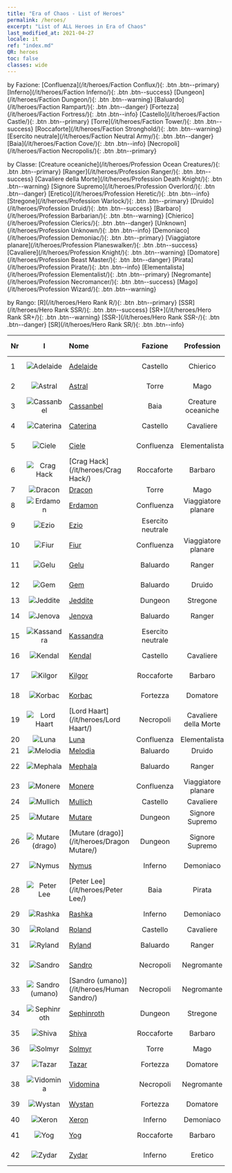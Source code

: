 ```yaml
---
title: "Era of Chaos - List of Heroes"
permalink: /heroes/
excerpt: "List of ALL Heroes in Era of Chaos"
last_modified_at: 2021-04-27
locale: it
ref: "index.md"
QR: heroes
toc: false
classes: wide
---
```

  by Fazione: [Confluenza](/it/heroes/Faction Conflux/){: .btn .btn--primary} [Inferno](/it/heroes/Faction Inferno/){: .btn .btn--success} [Dungeon](/it/heroes/Faction Dungeon/){: .btn .btn--warning} [Baluardo](/it/heroes/Faction Rampart/){: .btn .btn--danger} [Fortezza](/it/heroes/Faction Fortress/){: .btn .btn--info} [Castello](/it/heroes/Faction Castle/){: .btn .btn--primary} [Torre](/it/heroes/Faction Tower/){: .btn .btn--success} [Roccaforte](/it/heroes/Faction Stronghold/){: .btn .btn--warning} [Esercito neutrale](/it/heroes/Faction Neutral Army/){: .btn .btn--danger} [Baia](/it/heroes/Faction Cove/){: .btn .btn--info} [Necropoli](/it/heroes/Faction Necropolis/){: .btn .btn--primary} 

  by Classe: [Creature oceaniche](/it/heroes/Profession Ocean Creatures/){: .btn .btn--primary} [Ranger](/it/heroes/Profession Ranger/){: .btn .btn--success} [Cavaliere della Morte](/it/heroes/Profession Death Knight/){: .btn .btn--warning} [Signore Supremo](/it/heroes/Profession Overlord/){: .btn .btn--danger} [Eretico](/it/heroes/Profession Heretic/){: .btn .btn--info} [Stregone](/it/heroes/Profession Warlock/){: .btn .btn--primary} [Druido](/it/heroes/Profession Druid/){: .btn .btn--success} [Barbaro](/it/heroes/Profession Barbarian/){: .btn .btn--warning} [Chierico](/it/heroes/Profession Clerics/){: .btn .btn--danger} [Unknown](/it/heroes/Profession Unknown/){: .btn .btn--info} [Demoniaco](/it/heroes/Profession Demoniac/){: .btn .btn--primary} [Viaggiatore planare](/it/heroes/Profession Planeswalker/){: .btn .btn--success} [Cavaliere](/it/heroes/Profession Knight/){: .btn .btn--warning} [Domatore](/it/heroes/Profession Beast Master/){: .btn .btn--danger} [Pirata](/it/heroes/Profession Pirate/){: .btn .btn--info} [Elementalista](/it/heroes/Profession Elementalist/){: .btn .btn--primary} [Negromante](/it/heroes/Profession Necromancer/){: .btn .btn--success} [Mago](/it/heroes/Profession Wizard/){: .btn .btn--warning} 

  by Rango: [R](/it/heroes/Hero Rank R/){: .btn .btn--primary} [SSR](/it/heroes/Hero Rank SSR/){: .btn .btn--success} [SR+](/it/heroes/Hero Rank SR+/){: .btn .btn--warning} [SSR-](/it/heroes/Hero Rank SSR-/){: .btn .btn--danger} [SR](/it/heroes/Hero Rank SR/){: .btn .btn--info} 

  | Nr |  I |    Nome    |  Fazione  |  Profession   |  Rango  |    Specialty     | User Rate  | 
  |:---|:--:|:-----------|:-------:|:-------------:|:------:|:-----------------|:----:|
  | 1 | ![Adelaide](/images/h/h_Adelaide.jpg) | [Adelaide](/it/heroes/Adelaide/) | Castello | Chierico | **SR** |  Anello congelante | R+ |
  | 2 | ![Astral](/images/h/h_Astral.jpg) | [Astral](/it/heroes/Astral/) | Torre | Mago | **SSR** |  Amplificazione magica | SSR |
  | 3 | ![Cassanbel](/images/h/h_Cassanbel.jpg) | [Cassanbel](/it/heroes/Cassanbel/) | Baia | Creature oceaniche | **SSR** |  Canto dell'oceano | SSR |
  | 4 | ![Caterina](/images/h/h_Catherine.jpg) | [Caterina](/it/heroes/Catherine/) | Castello | Cavaliere | **R** |  Crociato corazzato | R |
  | 5 | ![Ciele](/images/h/h_Ciele.jpg) | [Ciele](/it/heroes/Ciele/) | Confluenza | Elementalista | **SSR** |  Riverbero elementale | SSR |
  | 6 | ![Crag Hack](/images/h/h_CragHack.jpg) | [Crag Hack](/it/heroes/Crag Hack/) | Roccaforte | Barbaro | **SR** |  Attacco | R+ |
  | 7 | ![Dracon](/images/h/h_Dracon.jpg) | [Dracon](/it/heroes/Dracon/) | Torre | Mago | **SR+** |  Arcistregone | R |
  | 8 | ![Erdamon](/images/h/h_Erdamon.jpg) | [Erdamon](/it/heroes/Erdamon/) | Confluenza | Viaggiatore planare | **R** |  Re delle Rocce | R |
  | 9 | ![Ezio](/images/h/h_Ezio.jpg) | [Ezio](/it/heroes/Ezio/) | Esercito neutrale |  | **SSR** |  Confraternita | R+ |
  | 10 | ![Fiur](/images/h/h_Fiur.jpg) | [Fiur](/it/heroes/Fiur/) | Confluenza | Viaggiatore planare | **R** |  Elementale del fuoco | R |
  | 11 | ![Gelu](/images/h/h_Gelu.jpg) | [Gelu](/it/heroes/Gelu/) | Baluardo | Ranger | **SR+** |  Tiratore esperto | SR+ |
  | 12 | ![Gem](/images/h/h_Gem.jpg) | [Gem](/it/heroes/Gem/) | Baluardo | Druido | **SSR** |  Guarigione naturale | SSR |
  | 13 | ![Jeddite](/images/h/h_Jeddite.jpg) | [Jeddite](/it/heroes/Jeddite/) | Dungeon | Stregone | **SR** |  Ciclo vitale | SR |
  | 14 | ![Jenova](/images/h/h_Ylthin.jpg) | [Jenova](/it/heroes/Jenova/) | Baluardo | Ranger | **R** |  Fanciulla degli Unicorni | R |
  | 15 | ![Kassandra](/images/h/h_kashandela.jpg) | [Kassandra](/it/heroes/Kassandra/) | Esercito neutrale |  | **SSR-** |  Legione spartana | R |
  | 16 | ![Kendal](/images/h/h_Kendel.jpg) | [Kendal](/it/heroes/Kendal/) | Castello | Cavaliere | **SR** |  Maestro stratega | R |
  | 17 | ![Kilgor](/images/h/h_Kilgor.jpg) | [Kilgor](/it/heroes/Kilgor/) | Roccaforte | Barbaro | **SSR** |  Behemoth da guerra | SSR |
  | 18 | ![Korbac](/images/h/h_Korbac.jpg) | [Korbac](/it/heroes/Korbac/) | Fortezza | Domatore | **R** |  Sciame di mosche | R |
  | 19 | ![Lord Haart](/images/h/h_LordHaart.jpg) | [Lord Haart](/it/heroes/Lord Haart/) | Necropoli | Cavaliere della Morte | **SSR** |  Cavaliere della Morte | SR- |
  | 20 | ![Luna](/images/h/h_Luna.jpg) | [Luna](/it/heroes/Luna/) | Confluenza | Elementalista | **SR+** |  Muro infernale | R |
  | 21 | ![Melodia](/images/h/h_Melodia.jpg) | [Melodia](/it/heroes/Melodia/) | Baluardo | Druido | **SSR-** |  Buona sorte | R |
  | 22 | ![Mephala](/images/h/h_Mephala.jpg) | [Mephala](/it/heroes/Mephala/) | Baluardo | Ranger | **R** |  Difesa assoluta | R |
  | 23 | ![Monere](/images/h/h_Monere.jpg) | [Monere](/it/heroes/Monere/) | Confluenza | Viaggiatore planare | **SR** |  Elementale psichico | R |
  | 24 | ![Mullich](/images/h/h_Mullich.jpg) | [Mullich](/it/heroes/Mullich/) | Castello | Cavaliere | **R** |  Carica | R+ |
  | 25 | ![Mutare](/images/h/h_Mutare.jpg) | [Mutare](/it/heroes/Mutare/) | Dungeon | Signore Supremo | **R** |  Torrente del Dungeon | R |
  | 26 | ![Mutare (drago)](/images/h/h_MutareDrake.jpg) | [Mutare (drago)](/it/heroes/Dragon Mutare/) | Dungeon | Signore Supremo | **SSR** |  Risveglio del Drago | SSR |
  | 27 | ![Nymus](/images/h/h_Nymus.jpg) | [Nymus](/it/heroes/Nymus/) | Inferno | Demoniaco | **SR** |  Fantasmi infernali | R+ |
  | 28 | ![Peter Lee](/images/h/h_PeterLee.jpg) | [Peter Lee](/it/heroes/Peter Lee/) | Baia | Pirata | **SR+** |  Salpa | R+ |
  | 29 | ![Rashka](/images/h/h_Rashka.jpg) | [Rashka](/it/heroes/Rashka/) | Inferno | Demoniaco | **SR** |  Signore del Fuoco | R |
  | 30 | ![Roland](/images/h/h_Roland.jpg) | [Roland](/it/heroes/Roland/) | Castello | Cavaliere | **SSR** |  Morale elevato | SR+ |
  | 31 | ![Ryland](/images/h/h_Ryland.jpg) | [Ryland](/it/heroes/Ryland/) | Baluardo | Ranger | **SR** |  Guardia Dendroide | R |
  | 32 | ![Sandro](/images/h/h_Sandro.jpg) | [Sandro](/it/heroes/Sandro/) | Necropoli | Negromante | **SSR** |  Calar delle tenebre | SSR |
  | 33 | ![Sandro (umano)](/images/h/h_HumanSandro.jpg) | [Sandro (umano)](/it/heroes/Human Sandro/) | Necropoli | Negromante | **SR+** |  Anima immortale | SR |
  | 34 | ![Sephinroth](/images/h/h_Sephinroth.jpg) | [Sephinroth](/it/heroes/Sephinroth/) | Dungeon | Stregone | **R** |  Sguardo cristallizzante | R |
  | 35 | ![Shiva](/images/h/h_Shiwa.jpg) | [Shiva](/it/heroes/Shiva/) | Roccaforte | Barbaro | **R** |  Portatore di tempeste | R |
  | 36 | ![Solmyr](/images/h/h_Solmyr.jpg) | [Solmyr](/it/heroes/Solmyr/) | Torre | Mago | **SR+** |  Catena di luce | SR |
  | 37 | ![Tazar](/images/h/h_Tazar.jpg) | [Tazar](/it/heroes/Tazar/) | Fortezza | Domatore | **SSR** |  Furia sanguinaria | SSR |
  | 38 | ![Vidomina](/images/h/h_Vidomina.jpg) | [Vidomina](/it/heroes/Vidomina/) | Necropoli | Negromante | **SR+** |  Negromante | R |
  | 39 | ![Wystan](/images/h/h_Wystan.jpg) | [Wystan](/it/heroes/Wystan/) | Fortezza | Domatore | **R** |  Cacciatore della palude | R |
  | 40 | ![Xeron](/images/h/h_Xeron.jpg) | [Xeron](/it/heroes/Xeron/) | Inferno | Demoniaco | **SSR** |  Arcidiavolo | SSR |
  | 41 | ![Yog](/images/h/h_Yog.jpg) | [Yog](/it/heroes/Yog/) | Roccaforte | Barbaro | **SR** |  Ciclope infuriato | SR |
  | 42 | ![Zydar](/images/h/h_Zydar.jpg) | [Zydar](/it/heroes/Zydar/) | Inferno | Eretico | **R** |  Evocazione dell'Inferno | R |
